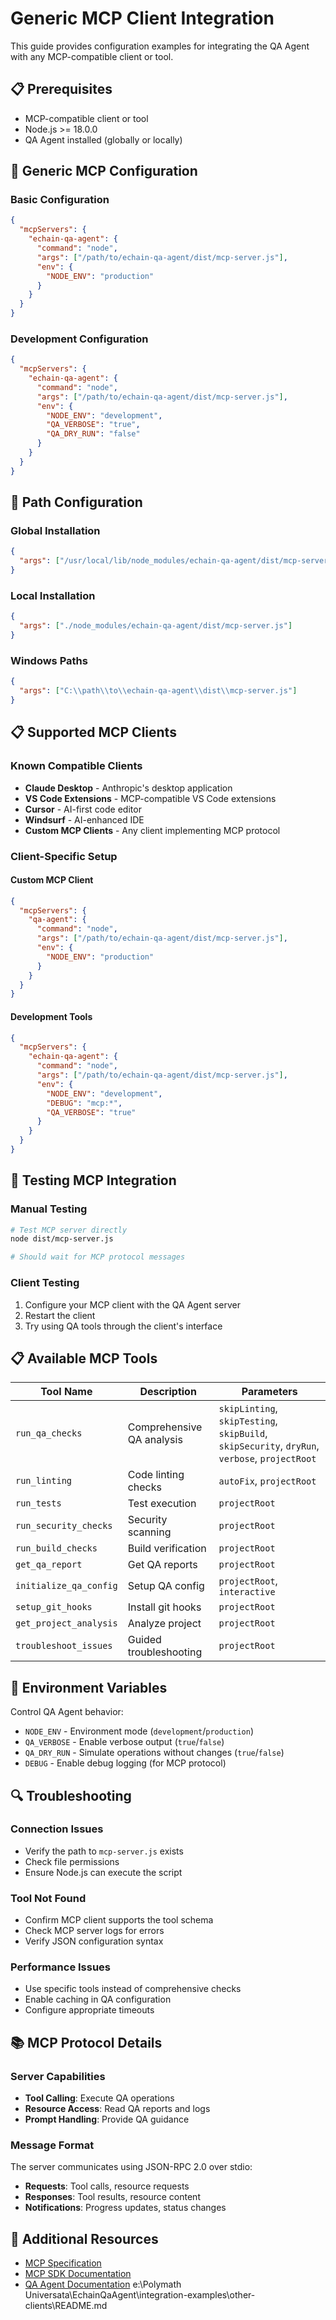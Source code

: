 # Generic MCP Client Integration

This guide provides configuration examples for integrating the QA Agent with any MCP-compatible client or tool.

## 📋 Prerequisites

- MCP-compatible client or tool
- Node.js >= 18.0.0
- QA Agent installed (globally or locally)

## 🚀 Generic MCP Configuration

### Basic Configuration

```json
{
  "mcpServers": {
    "echain-qa-agent": {
      "command": "node",
      "args": ["/path/to/echain-qa-agent/dist/mcp-server.js"],
      "env": {
        "NODE_ENV": "production"
      }
    }
  }
}
```

### Development Configuration

```json
{
  "mcpServers": {
    "echain-qa-agent": {
      "command": "node",
      "args": ["/path/to/echain-qa-agent/dist/mcp-server.js"],
      "env": {
        "NODE_ENV": "development",
        "QA_VERBOSE": "true",
        "QA_DRY_RUN": "false"
      }
    }
  }
}
```

## 🔧 Path Configuration

### Global Installation
```json
{
  "args": ["/usr/local/lib/node_modules/echain-qa-agent/dist/mcp-server.js"]
}
```

### Local Installation
```json
{
  "args": ["./node_modules/echain-qa-agent/dist/mcp-server.js"]
}
```

### Windows Paths
```json
{
  "args": ["C:\\path\\to\\echain-qa-agent\\dist\\mcp-server.js"]
}
```

## 📋 Supported MCP Clients

### Known Compatible Clients

- **Claude Desktop** - Anthropic's desktop application
- **VS Code Extensions** - MCP-compatible VS Code extensions
- **Cursor** - AI-first code editor
- **Windsurf** - AI-enhanced IDE
- **Custom MCP Clients** - Any client implementing MCP protocol

### Client-Specific Setup

#### Custom MCP Client
```json
{
  "mcpServers": {
    "qa-agent": {
      "command": "node",
      "args": ["/path/to/echain-qa-agent/dist/mcp-server.js"],
      "env": {
        "NODE_ENV": "production"
      }
    }
  }
}
```

#### Development Tools
```json
{
  "mcpServers": {
    "echain-qa-agent": {
      "command": "node",
      "args": ["/path/to/echain-qa-agent/dist/mcp-server.js"],
      "env": {
        "NODE_ENV": "development",
        "DEBUG": "mcp:*",
        "QA_VERBOSE": "true"
      }
    }
  }
}
```

## 🧪 Testing MCP Integration

### Manual Testing
```bash
# Test MCP server directly
node dist/mcp-server.js

# Should wait for MCP protocol messages
```

### Client Testing
1. Configure your MCP client with the QA Agent server
2. Restart the client
3. Try using QA tools through the client's interface

## 📋 Available MCP Tools

| Tool Name | Description | Parameters |
|-----------|-------------|------------|
| `run_qa_checks` | Comprehensive QA analysis | `skipLinting`, `skipTesting`, `skipBuild`, `skipSecurity`, `dryRun`, `verbose`, `projectRoot` |
| `run_linting` | Code linting checks | `autoFix`, `projectRoot` |
| `run_tests` | Test execution | `projectRoot` |
| `run_security_checks` | Security scanning | `projectRoot` |
| `run_build_checks` | Build verification | `projectRoot` |
| `get_qa_report` | Get QA reports | `projectRoot` |
| `initialize_qa_config` | Setup QA config | `projectRoot`, `interactive` |
| `setup_git_hooks` | Install git hooks | `projectRoot` |
| `get_project_analysis` | Analyze project | `projectRoot` |
| `troubleshoot_issues` | Guided troubleshooting | `projectRoot` |

## 🔧 Environment Variables

Control QA Agent behavior:

- `NODE_ENV` - Environment mode (`development`/`production`)
- `QA_VERBOSE` - Enable verbose output (`true`/`false`)
- `QA_DRY_RUN` - Simulate operations without changes (`true`/`false`)
- `DEBUG` - Enable debug logging (for MCP protocol)

## 🔍 Troubleshooting

### Connection Issues
- Verify the path to `mcp-server.js` exists
- Check file permissions
- Ensure Node.js can execute the script

### Tool Not Found
- Confirm MCP client supports the tool schema
- Check MCP server logs for errors
- Verify JSON configuration syntax

### Performance Issues
- Use specific tools instead of comprehensive checks
- Enable caching in QA configuration
- Configure appropriate timeouts

## 📚 MCP Protocol Details

### Server Capabilities
- **Tool Calling**: Execute QA operations
- **Resource Access**: Read QA reports and logs
- **Prompt Handling**: Provide QA guidance

### Message Format
The server communicates using JSON-RPC 2.0 over stdio:
- **Requests**: Tool calls, resource requests
- **Responses**: Tool results, resource content
- **Notifications**: Progress updates, status changes

## 📖 Additional Resources

- [MCP Specification](https://modelcontextprotocol.io/specification)
- [MCP SDK Documentation](https://modelcontextprotocol.io/sdk)
- [QA Agent Documentation](../../README.md)</content>
<parameter name="filePath">e:\Polymath Universata\EchainQaAgent\integration-examples\other-clients\README.md